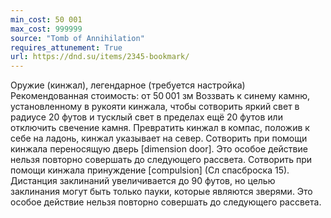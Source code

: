 ```yaml
---
min_cost: 50 001
max_cost: 999999
source: "Tomb of Annihilation"
requires_attunement: True
url: https://dnd.su/items/2345-bookmark/
---
```


Оружие (кинжал), легендарное (требуется настройка)
Рекомендованная стоимость: от 50 001 зм
Воззвать к синему камню, установленному в рукояти кинжала, чтобы сотворить яркий свет в радиусе 20 футов и тусклый свет в пределах ещё 20 футов или отключить свечение камня.
Превратить кинжал в компас, положив к себе на ладонь, кинжал указывает на север.
Сотворить при помощи кинжала переносящую дверь [dimension door]. Это особое действие нельзя повторно совершать до следующего рассвета.
Сотворить при помощи кинжала принуждение [compulsion] (Сл спасброска 15). Дистанция заклинаний увеличивается до 90 футов, но целью заклинания могут быть только пауки, которые являются зверями. Это особое действие нельзя повторно совершать до следующего рассвета.